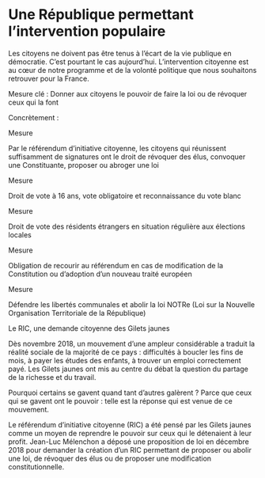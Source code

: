 # Une République permettant l’intervention populaire

<div class="admonition note">

Les citoyens ne doivent pas être tenus à l’écart de la vie publique en
démocratie. C’est pourtant le cas aujourd’hui. L’intervention citoyenne
est au cœur de notre programme et de la volonté politique que nous
souhaitons retrouver pour la France.

</div>

Mesure clé : Donner aux citoyens le pouvoir de faire la loi ou de
révoquer ceux qui la font

Concrètement :

<div class="admonition">

Mesure

Par le référendum d’initiative citoyenne, les citoyens qui réunissent
suffisamment de signatures ont le droit de révoquer des élus, convoquer
une Constituante, proposer ou abroger une loi

</div>

<div class="admonition">

Mesure

Droit de vote à 16 ans, vote obligatoire et reconnaissance du vote blanc

</div>

<div class="admonition">

Mesure

Droit de vote des résidents étrangers en situation régulière aux
élections locales

</div>

<div class="admonition">

Mesure

Obligation de recourir au référendum en cas de modification de la
Constitution ou d’adoption d’un nouveau traité européen

</div>

<div class="admonition">

Mesure

Défendre les libertés communales et abolir la loi
NOTRe (Loi sur la Nouvelle Organisation Territoriale de la République)

</div>

<div class="admonition note">

Le RIC, une demande citoyenne des Gilets jaunes

Dès novembre 2018, un mouvement d’une ampleur considérable a traduit la
réalité sociale de la majorité de ce pays : difficultés à boucler les
fins de mois, à payer les études des enfants, à trouver un emploi
correctement payé. Les Gilets jaunes ont mis au centre du débat la
question du partage de la richesse et du travail.

Pourquoi certains se gavent quand tant d’autres galèrent ? Parce que
ceux qui se gavent ont le pouvoir : telle est la réponse qui est venue
de ce mouvement.

Le référendum d’initiative citoyenne (RIC) a été pensé par les Gilets
jaunes comme un moyen de reprendre le pouvoir sur ceux qui le détenaient
à leur profit. Jean-Luc Mélenchon a déposé une proposition de loi en
décembre 2018 pour demander la création d’un RIC permettant de proposer
ou abolir une loi, de révoquer des élus ou de proposer une modification
constitutionnelle.

</div>
